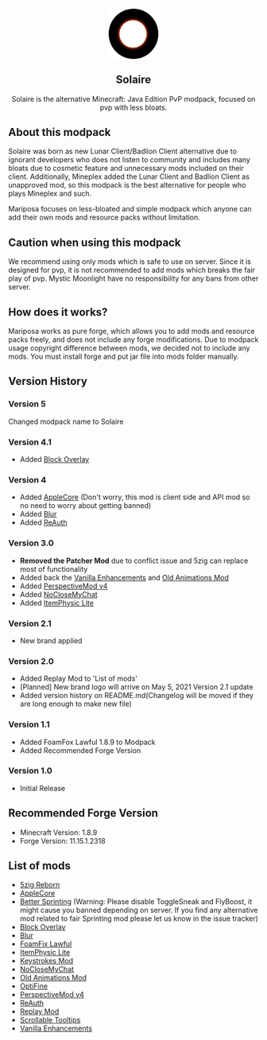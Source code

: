 

<p align="center">
 <img width="20%" src="https://raw.githubusercontent.com/MysticMoonlight/Mariposa/main/logo.png" align="center" alt="Mariposa-IMG" />
 <h2 align="center">Solaire</h2>
  <p align="center">
    Solaire is the alternative Minecraft: Java Edition PvP modpack, focused on pvp with less bloats. 
  </p>
</p>

## About this modpack ##
Solaire was born as new Lunar Client/Badlion Client alternative due to ignorant developers who does not listen to community and includes many bloats due to cosmetic feature and unnecessary mods included on their client. Additionally, Mineplex added the Lunar Client and Badlion Client as unapproved mod, so this modpack is the best alternative for people who plays Mineplex and such.

Mariposa focuses on less-bloated and simple modpack which anyone can add their own mods and resource packs without limitation.

## Caution when using this modpack ##
We recommend using only mods which is safe to use on server. Since it is designed for pvp, it is not recommended to add mods which breaks the fair play of pvp. Mystic Moonlight have no responsibility for any bans from other server.

## How does it works? ##
Mariposa works as pure forge, which allows you to add mods and resource packs freely, and does not include any forge modifications.
Due to modpack usage copyright difference between mods, we decided not to include any mods. You must install forge and put jar file into mods folder manually.

## Version History ##
### Version 5 ###
Changed modpack name to Solaire

### Version 4.1 ###
- Added [Block Overlay](https://hypixel.net/threads/forge-1-8-9-block-overlay-v4-0-3.1417995/)

### Version 4 ###
- Added [AppleCore](https://www.curseforge.com/minecraft/mc-mods/applecore) (Don't worry, this mod is client side and API mod so no need to worry about getting banned)
- Added [Blur](https://www.curseforge.com/minecraft/mc-mods/blur)
- Added [ReAuth](https://www.curseforge.com/minecraft/mc-mods/reauth)

### Version 3.0 ###
- **Removed the Patcher Mod** due to conflict issue and 5zig can replace most of functionality
- Added back the [Vanilla Enhancements](https://www.curseforge.com/minecraft/mc-mods/vanilla-enhancements) and [Old Animations Mod](https://www.curseforge.com/minecraft/mc-mods/old-animations-mod)
- Added [PerspectiveMod v4](https://github.com/DJtheRedstoner/PerspectiveModv4/)
- Added [NoCloseMyChat](https://hypixel.net/threads/forge-modification-noclosemychat-for-mc-1-8.1260752/)
- Added [ItemPhysic Lite](https://www.curseforge.com/minecraft/mc-mods/itemphysic-lite)

### Version 2.1 ###
- New brand applied

### Version 2.0 ###
- Added Replay Mod to 'List of mods'
- [Planned] New brand logo will arrive on May 5, 2021 Version 2.1 update
- Added version history on README.md(Changelog will be moved if they are long enough to make new file)

### Version 1.1 ###
- Added FoamFox Lawful 1.8.9 to Modpack
- Added Recommended Forge Version

### Version 1.0 ###
- Initial Release

## Recommended Forge Version ##
- Minecraft Version: 1.8.9
- Forge Version: 11.15.1.2318

## List of mods ##
* [5zig Reborn](https://5zigreborn.eu/)
* [AppleCore](https://www.curseforge.com/minecraft/mc-mods/applecore)
* [Better Sprinting](https://www.curseforge.com/minecraft/mc-mods/better-sprinting) (Warning: Please disable ToggleSneak and FlyBoost, it might cause you banned depending on server. If you find any alternative mod related to fair Sprinting mod please let us know in the issue tracker)
* [Block Overlay](https://hypixel.net/threads/forge-1-8-9-block-overlay-v4-0-3.1417995/)
* [Blur](https://www.curseforge.com/minecraft/mc-mods/blur)
* [FoamFix Lawful](https://www.curseforge.com/minecraft/mc-mods/foamfix-optimization-mod)
* [ItemPhysic Lite](https://www.curseforge.com/minecraft/mc-mods/itemphysic-lite)
* [Keystrokes Mod](https://sk1er.club/mods/keystrokesmod)
* [NoCloseMyChat](https://hypixel.net/threads/forge-modification-noclosemychat-for-mc-1-8.1260752/)
* [Old Animations Mod](https://www.curseforge.com/minecraft/mc-mods/old-animations-mod)
* [OptiFine](https://www.optifine.net/home)
* [PerspectiveMod v4](https://github.com/DJtheRedstoner/PerspectiveModv4/)
* [ReAuth](https://www.curseforge.com/minecraft/mc-mods/reauth)
* [Replay Mod](https://www.replaymod.com/)
* [Scrollable Tooltips](https://sk1er.club/mods/text_overflow_scroll)
* [Vanilla Enhancements](https://www.curseforge.com/minecraft/mc-mods/vanilla-enhancements)
